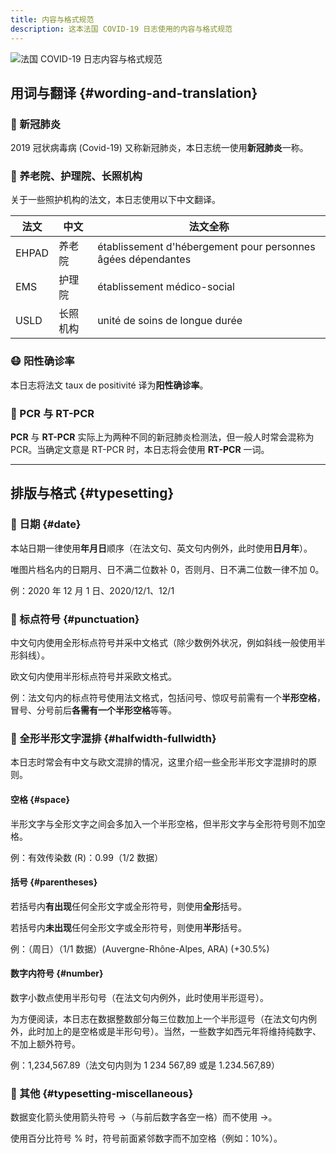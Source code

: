 ```yaml
---
title: 内容与格式规范
description: 这本法国 COVID-19 日志使用的内容与格式规范
---
```


![法国 COVID-19 日志内容与格式规范](/img/digest/formatting.jpg)

## 用词与翻译 {#wording-and-translation}

<h3>🦠 新冠肺炎</h3>

2019 冠状病毒病 (Covid-19) 又称新冠肺炎，本日志统一使用**新冠肺炎**一称。

<h3>🏡 养老院、护理院、长照机构</h3>

关于一些照护机构的法文，本日志使用以下中文翻译。

法文|中文|法文全称
---|---|---
EHPAD|养老院|établissement d'hébergement pour personnes âgées dépendantes
EMS|护理院|établissement médico-social
USLD|长照机构|unité de soins de longue durée

<h3>😷 阳性确诊率</h3>

本日志将法文 taux de positivité 译为**阳性确诊率**。

<h3>🧫 PCR 与 RT-PCR</h3>

**PCR** 与 **RT-PCR** 实际上为两种不同的新冠肺炎检测法，但一般人时常会混称为 PCR。当确定文意是 RT-PCR 时，本日志将会使用 **RT-PCR** 一词。

---

## 排版与格式 {#typesetting}

### 📆 日期 {#date}

本站日期一律使用**年月日**顺序（在法文句、英文句内例外，此时使用**日月年**）。

唯图片档名内的日期月、日不满二位数补 0，否则月、日不满二位数一律不加 0。

<div className="comment_block">例：2020 年 12 月 1 日、2020/12/1、12/1</div>

### 🔣 标点符号 {#punctuation}

中文句内使用全形标点符号并采中文格式（除少数例外状况，例如斜线一般使用半形斜线）。

欧文句内使用半形标点符号并采欧文格式。

<div className="comment_block">
例：法文句内的标点符号使用法文格式，包括问号、惊叹号前需有一个<strong>半形空格</strong>，冒号、分号前后<strong>各需有一个半形空格</strong>等等。</div>

### 🤹 全形半形文字混排 {#halfwidth-fullwidth}

本日志时常会有中文与欧文混排的情况，这里介绍一些全形半形文字混排时的原则。

#### 空格 {#space}

半形文字与全形文字之间会多加入一个半形空格，但半形文字与全形符号则不加空格。

<div className="comment_block">例：有效传染数 (R)：0.99（1/2 数据）</div>

#### 括号 {#parentheses}

若括号内**有出现**任何全形文字或全形符号，则使用**全形**括号。

若括号内**未出现**任何全形文字或全形符号，则使用**半形**括号。

<div className="comment_block">例：（周日）（1/1 数据）(Auvergne-Rhône-Alpes, ARA) (+30.5%)</div>

#### 数字内符号 {#number}

数字小数点使用半形句号（在法文句内例外，此时使用半形逗号）。

为方便阅读，本日志在数据整数部分每三位数加上一个半形逗号（在法文句内例外，此时加上的是空格或是半形句号）。当然，一些数字如西元年将维持纯数字、不加上额外符号。

<div className="comment_block">例：1,234,567.89（法文句内则为 1 234 567,89 或是 1.234.567,89）</div>

### 🧩 其他 {#typesetting-miscellaneous}

数据变化箭头使用箭头符号 →（与前后数字各空一格）而不使用 ->。

使用百分比符号 % 时，符号前面紧邻数字而不加空格（例如：10%）。
